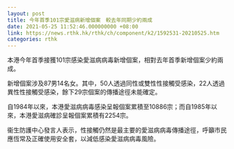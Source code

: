 ```yaml
---
layout: post
title: 今年首季101宗愛滋病新增個案　較去年同期少約兩成
date: 2021-05-25 11:52:46.000000000 +08:00
link: https://news.rthk.hk/rthk/ch/component/k2/1592531-20210525.htm
categories: rthk
---
```


本港今年首季接獲101宗感染愛滋病病毒新增個案，相對去年首季新增個案少約兩成。

新增個案涉及87男14名女。其中，50人透過同性或雙性性接觸受感染，22人透過異性性接觸受感染，餘下29宗個案的傳播途徑未能確定。

自1984年以來，本港愛滋病病毒感染呈報個案累積至10886宗；而自1985年以來，本港愛滋病確診呈報個案累積有2254宗。

衞生防護中心發言人表示，性接觸仍然是最主要的愛滋病病毒傳播途徑，呼籲市民應恆常及正確使用安全套，以減低感染愛滋病病毒風險。
